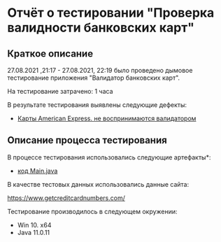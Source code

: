 # Отчёт о тестировании "Проверка валидности банковских карт"

## Краткое описание

27.08.2021 ,21:17 - 27.08.2021, 22:19 было проведено дымовое тестирование приложения "Валидатор банковских карт".

На тестирование затрачено: 1 часа

В результате тестирования выявлены следующие дефекты:

* [Карты American Express. не воспринимаются валидатором](https://github.com/Machnev999/home-java-1.1/issues/1)


## Описание процесса тестирования

В процессе тестирования использовались следующие артефакты*:
*  [код Main.java](https://github.com/Machnev999/home-java-1.1/blob/master/src/Main.java)

В качестве тестовых данных использовались данные сайта:

https://www.getcreditcardnumbers.com/



Тестирование производилось в следующем окружении:
* Win 10. x64
* Java 11.0.11
